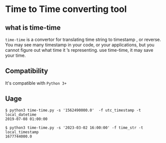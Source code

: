 # Time to Time converting tool
## what is time-time
`time-time` is a convertor for translating time string to timestamp , or reverse.
You may see many timestamp in your code, or your applications, but you cannot figure out what time it ’s representing. use time-time, it may save your time.


## Compatibility
It's compatible with `Python 3+`

## Uage
```
$ python3 time-time.py -s '1562490000.0'  -f utc_timestamp -t local_datetime
2019-07-08 01:00:00

$ python3 time-time.py -s '2023-03-02 16:00:00' -f time_str -t local_timestamp 
1677744000.0
```

